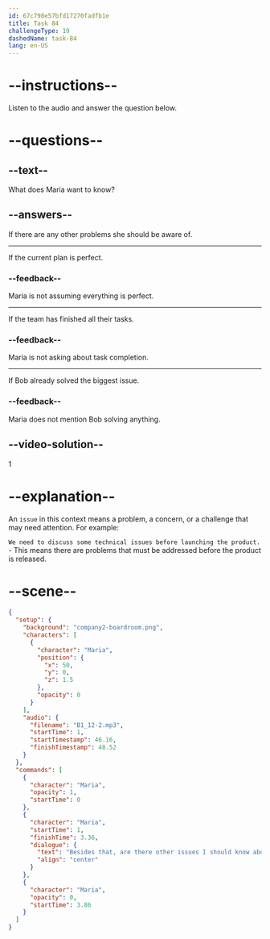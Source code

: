 ```yaml
---
id: 67c798e57bfd17270fadfb1e
title: Task 84
challengeType: 19
dashedName: task-84
lang: en-US
---
```


<!-- (Audio) Maria: Besides that, are there other issues I should know about? -->

# --instructions--

Listen to the audio and answer the question below.  

# --questions--

## --text--

What does Maria want to know?  

## --answers--

If there are any other problems she should be aware of.

---

If the current plan is perfect.

### --feedback--

Maria is not assuming everything is perfect.

---

If the team has finished all their tasks. 

### --feedback--

Maria is not asking about task completion.

---

If Bob already solved the biggest issue.

### --feedback--

Maria does not mention Bob solving anything.

## --video-solution--

1  

# --explanation--

An `issue` in this context means a problem, a concern, or a challenge that may need attention. For example:

`We need to discuss some technical issues before launching the product.` - This means there are problems that must be addressed before the product is released.  

# --scene--

```json
{
  "setup": {
    "background": "company2-boardroom.png",
    "characters": [
      {
        "character": "Maria",
        "position": {
          "x": 50,
          "y": 0,
          "z": 1.5
        },
        "opacity": 0
      }
    ],
    "audio": {
      "filename": "B1_12-2.mp3",
      "startTime": 1,
      "startTimestamp": 46.16,
      "finishTimestamp": 48.52
    }
  },
  "commands": [
    {
      "character": "Maria",
      "opacity": 1,
      "startTime": 0
    },
    {
      "character": "Maria",
      "startTime": 1,
      "finishTime": 3.36,
      "dialogue": {
        "text": "Besides that, are there other issues I should know about?",
        "align": "center"
      }
    },
    {
      "character": "Maria",
      "opacity": 0,
      "startTime": 3.86
    }
  ]
}
```
